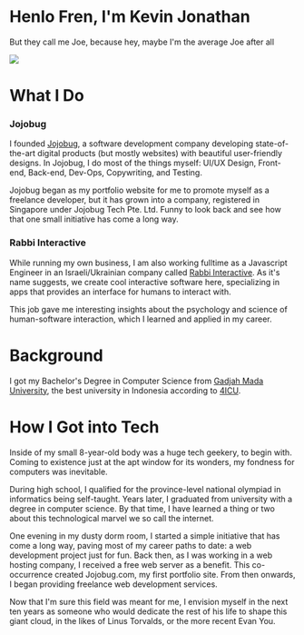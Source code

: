 # Henlo Fren, I'm Kevin Jonathan
But they call me Joe, because hey, maybe I'm the average Joe after all

![](https://komarev.com/ghpvc/?username=kevinjonathan911)

# What I Do
### Jojobug
I founded [Jojobug](https://jojobug.com), a software development company developing state-of-the-art digital products (but mostly websites) with beautiful user-friendly designs. In Jojobug, I do most of the things myself: UI/UX Design, Front-end, Back-end, Dev-Ops, Copywriting, and Testing. 

Jojobug began as my portfolio website for me to promote myself as a freelance developer, but it has grown into a company, registered in Singapore under Jojobug Tech Pte. Ltd. Funny to look back and see how that one small initiative has come a long way.


### Rabbi Interactive
While running my own business, I am also working fulltime as a Javascript Engineer in an Israeli/Ukrainian company called [Rabbi Interactive](https://rabbi.agency/). As it's name suggests, we create cool interactive software here, specializing in apps that provides an interface for humans to interact with. 

This job gave me interesting insights about the psychology and science of human-software interaction, which I learned and applied in my career.



# Background
I got my Bachelor's Degree in Computer Science from [Gadjah Mada University](https://www.ugm.ac.id/en), the best university in Indonesia according to [4ICU](https://www.ugm.ac.id/en/news/20787-4icu-2021-ugm-best-university-in-indonesia).



# How I Got into Tech

Inside of my small 8-year-old body was a huge tech geekery, to begin with. Coming to existence just at the apt window for its wonders, my fondness for computers was inevitable.

During high school, I qualified for the province-level national olympiad in informatics being self-taught. Years later, I graduated from university with a degree in computer science. By that time, I have learned a thing or two about this technological marvel we so call the internet.

One evening in my dusty dorm room, I started a simple initiative that has come a long way, paving most of my career paths to date: a web development project just for fun. Back then, as I was working in a web hosting company, I received a free web server as a benefit. This co-occurrence created Jojobug.com, my first portfolio site. From then onwards, I began providing freelance web development services.

Now that I'm sure this field was meant for me, I envision myself in the next ten years as someone who would dedicate the rest of his life to shape this giant cloud, in the likes of Linus Torvalds, or the more recent Evan You.
<!--
**kevinjonathan911/kevinjonathan911** is a ✨ _special_ ✨ repository because its `README.md` (this file) appears on your GitHub profile.

Here are some ideas to get you started:

- 🔭 I’m currently working on ...
- 🌱 I’m currently learning ...
- 👯 I’m looking to collaborate on ...
- 🤔 I’m looking for help with ...
- 💬 Ask me about ...
- 📫 How to reach me: ...
- 😄 Pronouns: ...
- ⚡ Fun fact: ...
-->
